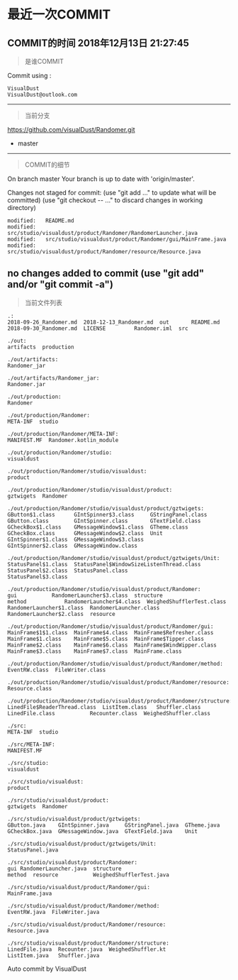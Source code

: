 

# 最近一次COMMIT

COMMIT的时间
2018年12月13日 21:27:45
---
> 是谁COMMIT

Commit using :
```
VisualDust
VisualDust@outlook.com
```
---
> 当前分支

https://github.com/visualDust/Randomer.git
* master

---
> COMMIT的细节

On branch master
Your branch is up to date with 'origin/master'.

Changes not staged for commit:
  (use "git add <file>..." to update what will be committed)
  (use "git checkout -- <file>..." to discard changes in working directory)

	modified:   README.md
	modified:   src/studio/visualdust/product/Randomer/RandomerLauncher.java
	modified:   src/studio/visualdust/product/Randomer/gui/MainFrame.java
	modified:   src/studio/visualdust/product/Randomer/resource/Resource.java

no changes added to commit (use "git add" and/or "git commit -a")
---
> 当前文件列表

```
.:
2018-09-26_Randomer.md	2018-12-13_Randomer.md	out	      README.md
2018-09-30_Randomer.md	LICENSE			Randomer.iml  src

./out:
artifacts  production

./out/artifacts:
Randomer_jar

./out/artifacts/Randomer_jar:
Randomer.jar

./out/production:
Randomer

./out/production/Randomer:
META-INF  studio

./out/production/Randomer/META-INF:
MANIFEST.MF  Randomer.kotlin_module

./out/production/Randomer/studio:
visualdust

./out/production/Randomer/studio/visualdust:
product

./out/production/Randomer/studio/visualdust/product:
gztwigets  Randomer

./out/production/Randomer/studio/visualdust/product/gztwigets:
GButton$1.class      GIntSpinner$3.class     GStringPanel.class
GButton.class	     GIntSpinner.class	     GTextField.class
GCheckBox$1.class    GMessageWindow$1.class  GTheme.class
GCheckBox.class      GMessageWindow$2.class  Unit
GIntSpinner$1.class  GMessageWindow$3.class
GIntSpinner$2.class  GMessageWindow.class

./out/production/Randomer/studio/visualdust/product/gztwigets/Unit:
StatusPanel$1.class  StatusPanel$WindowSizeListenThread.class
StatusPanel$2.class  StatusPanel.class
StatusPanel$3.class

./out/production/Randomer/studio/visualdust/product/Randomer:
gui			  RandomerLauncher$3.class  structure
method			  RandomerLauncher$4.class  WeighedShufflerTest.class
RandomerLauncher$1.class  RandomerLauncher.class
RandomerLauncher$2.class  resource

./out/production/Randomer/studio/visualdust/product/Randomer/gui:
MainFrame$1$1.class  MainFrame$4.class	MainFrame$Refresher.class
MainFrame$1.class    MainFrame$5.class	MainFrame$Tipper.class
MainFrame$2.class    MainFrame$6.class	MainFrame$WindWipper.class
MainFrame$3.class    MainFrame$7.class	MainFrame.class

./out/production/Randomer/studio/visualdust/product/Randomer/method:
EventRW.class  FileWriter.class

./out/production/Randomer/studio/visualdust/product/Randomer/resource:
Resource.class

./out/production/Randomer/studio/visualdust/product/Randomer/structure:
LinedFile$ReaderThread.class  ListItem.class   Shuffler.class
LinedFile.class		      Recounter.class  WeighedShuffler.class

./src:
META-INF  studio

./src/META-INF:
MANIFEST.MF

./src/studio:
visualdust

./src/studio/visualdust:
product

./src/studio/visualdust/product:
gztwigets  Randomer

./src/studio/visualdust/product/gztwigets:
GButton.java	GIntSpinner.java     GStringPanel.java	GTheme.java
GCheckBox.java	GMessageWindow.java  GTextField.java	Unit

./src/studio/visualdust/product/gztwigets/Unit:
StatusPanel.java

./src/studio/visualdust/product/Randomer:
gui	RandomerLauncher.java  structure
method	resource	       WeighedShufflerTest.java

./src/studio/visualdust/product/Randomer/gui:
MainFrame.java

./src/studio/visualdust/product/Randomer/method:
EventRW.java  FileWriter.java

./src/studio/visualdust/product/Randomer/resource:
Resource.java

./src/studio/visualdust/product/Randomer/structure:
LinedFile.java	Recounter.java	WeighedShuffler.kt
ListItem.java	Shuffler.java
```

Auto commit by VisualDust
